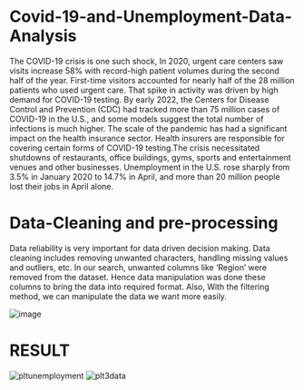 # Covid-19-and-Unemployment-Data-Analysis

The COVID-19 crisis is one such shock, In 2020, urgent care centers saw visits increase 58% with record-high patient volumes during the second half of the year. First-time visitors accounted for nearly half of the 28 million patients who used urgent care. That spike in activity was driven by high demand for COVID-19 testing. By early 2022, the Centers for Disease Control and Prevention (CDC) had tracked more than 75 million cases of COVID-19 in the U.S., and some models suggest the total number of infections is much higher. The scale of the pandemic has had a significant impact on the health insurance sector. Health insurers are responsible for covering certain forms of COVID-19 testing.The crisis necessitated shutdowns of restaurants, office buildings, gyms, sports and entertainment venues and other businesses. Unemployment in the U.S. rose sharply from 3.5% in January 2020 to 14.7% in April, and more than 20 million people lost their jobs in April alone. 

# Data-Cleaning and pre-processing
Data reliability is very important for data driven decision making. Data cleaning includes removing unwanted characters, handling missing values and outliers, etc.
In our search, unwanted columns like ‘Region’ were removed from the dataset. Hence data manipulation was done these columns to bring the data into required format.
Also, With the filtering method, we can manipulate the data we want more easily.

![image](https://github.com/emrah-uzdilli/Covid-19-and-Unemployment-Data-Analysis/assets/62702253/98089e41-1c44-4aca-a6f2-9c383ce6a18d)

# RESULT

![pltunemployment](https://github.com/emrah-uzdilli/Covid-19-and-Unemployment-Data-Analysis/assets/62702253/da3596e1-554f-4fd6-b2c5-c539327633b1)
![plt3data](https://github.com/emrah-uzdilli/Covid-19-and-Unemployment-Data-Analysis/assets/62702253/494d126b-b2df-4f57-a6eb-930b143ef6ba)
